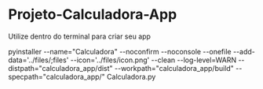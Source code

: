 # Projeto-Calculadora-App

Utilize dentro do terminal para criar seu app

pyinstaller --name="Calculadora" --noconfirm --noconsole --onefile --add-data='../files/;files' --icon='../files/icon.png' --clean --log-level=WARN --distpath="calculadora_app/dist" --workpath="calculadora_app/build" --specpath="calculadora_app/" Calculadora.py